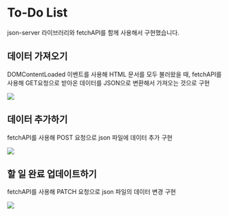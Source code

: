 <h1>To-Do List</h1>
<p>json-server 라이브러리와 fetchAPI를 함께 사용해서 구현했습니다.</p>
<h2>데이터 가져오기</h2>
<p>DOMContentLoaded 이벤트를 사용해 HTML 문서를 모두 불러왔을 때, fetchAPI를 사용해 GET요청으로 받아온 데이터를 JSON으로 변환해서 가져오는 것으로 구현</p>
<img src="https://github.com/tptkds/ToDoList/assets/58039782/2f827822-a7b8-42e9-8fc5-2f4bb9d9a501">

<h2>데이터 추가하기</h2>
<p>fetchAPI를 사용해 POST 요청으로 json 파일에 데이터 추가 구현</p>
<img src="https://github.com/tptkds/ToDoList/assets/58039782/f61d4c91-f9c0-4769-a0c6-b154b494b5cf">

<h2>할 일 완료 업데이트하기</h2>
<p>fetchAPI를 사용해 PATCH 요청으로 json 파일의 데이터 변경 구현</p>
<img src="https://github.com/tptkds/ToDoList/assets/58039782/e0e192a4-cea2-4593-a4c1-2e670a0f287f">
